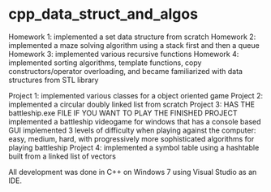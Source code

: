 # cpp_data_struct_and_algos

Homework 1: implemented a set data structure from scratch
Homework 2: implemented a maze solving algorithm using a stack first and then a queue
Homework 3: implemented various recursive functions
Homework 4: implemented sorting algorithms, template functions, copy constructors/operator overloading, and became familiarized with data structures from STL library

Project 1: implemented various classes for a object oriented game
Project 2: implemented a circular doubly linked list from scratch
Project 3: HAS THE battleship.exe FILE IF YOU WANT TO PLAY THE FINISHED PROJECT
            implemented a battleship videogame for windows that has a console based GUI
            implemented 3 levels of difficulty when playing against the computer: easy, medium, hard, with progressively more sophisticated algorithms for playing battleship
Project 4: implemented a symbol table using a hashtable built from a linked list of vectors


All development was done in C++ on Windows 7 using Visual Studio as an IDE.
